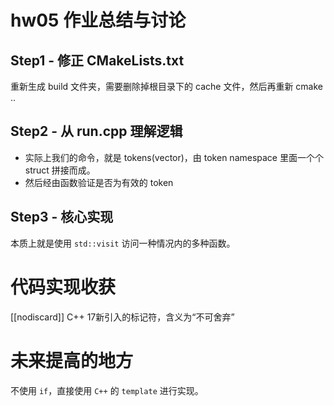 # hw05 作业总结与讨论

## Step1 - 修正 CMakeLists.txt

重新生成 build 文件夹，需要删除掉根目录下的 cache 文件，然后再重新 cmake ..

## Step2 - 从 run.cpp 理解逻辑

- 实际上我们的命令，就是 tokens(vector)，由 token namespace 里面一个个 struct 拼接而成。
- 然后经由函数验证是否为有效的 token

## Step3 - 核心实现

本质上就是使用 `std::visit` 访问一种情况内的多种函数。

# 代码实现收获

[[nodiscard]] C++ 17新引入的标记符，含义为“不可舍弃”

# 未来提高的地方

不使用 `if`，直接使用 `C++` 的 `template` 进行实现。